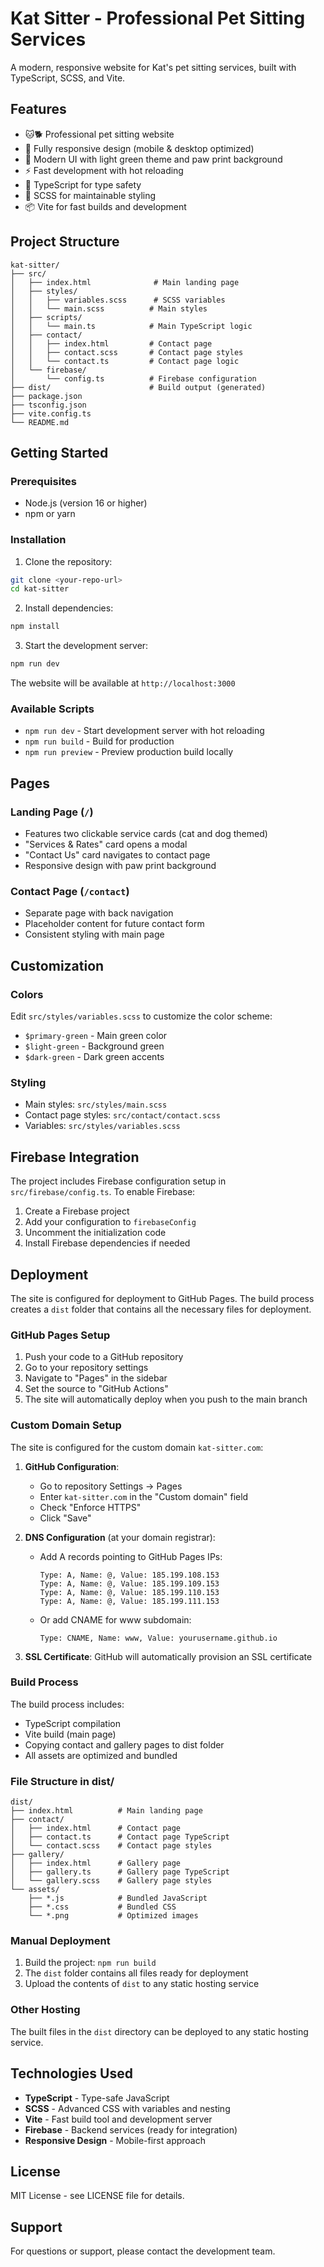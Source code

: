 # Kat Sitter - Professional Pet Sitting Services

A modern, responsive website for Kat's pet sitting services, built with TypeScript, SCSS, and Vite.

## Features

- 🐱🐕 Professional pet sitting website
- 📱 Fully responsive design (mobile & desktop optimized)
- 🎨 Modern UI with light green theme and paw print background
- ⚡ Fast development with hot reloading
- 🔧 TypeScript for type safety
- 🎯 SCSS for maintainable styling
- 📦 Vite for fast builds and development

## Project Structure

```
kat-sitter/
├── src/
│   ├── index.html              # Main landing page
│   ├── styles/
│   │   ├── variables.scss      # SCSS variables
│   │   └── main.scss          # Main styles
│   ├── scripts/
│   │   └── main.ts            # Main TypeScript logic
│   ├── contact/
│   │   ├── index.html         # Contact page
│   │   ├── contact.scss       # Contact page styles
│   │   └── contact.ts         # Contact page logic
│   └── firebase/
│       └── config.ts          # Firebase configuration
├── dist/                      # Build output (generated)
├── package.json
├── tsconfig.json
├── vite.config.ts
└── README.md
```

## Getting Started

### Prerequisites

- Node.js (version 16 or higher)
- npm or yarn

### Installation

1. Clone the repository:
```bash
git clone <your-repo-url>
cd kat-sitter
```

2. Install dependencies:
```bash
npm install
```

3. Start the development server:
```bash
npm run dev
```

The website will be available at `http://localhost:3000`

### Available Scripts

- `npm run dev` - Start development server with hot reloading
- `npm run build` - Build for production
- `npm run preview` - Preview production build locally

## Pages

### Landing Page (`/`)
- Features two clickable service cards (cat and dog themed)
- "Services & Rates" card opens a modal
- "Contact Us" card navigates to contact page
- Responsive design with paw print background

### Contact Page (`/contact`)
- Separate page with back navigation
- Placeholder content for future contact form
- Consistent styling with main page

## Customization

### Colors
Edit `src/styles/variables.scss` to customize the color scheme:
- `$primary-green` - Main green color
- `$light-green` - Background green
- `$dark-green` - Dark green accents

### Styling
- Main styles: `src/styles/main.scss`
- Contact page styles: `src/contact/contact.scss`
- Variables: `src/styles/variables.scss`

## Firebase Integration

The project includes Firebase configuration setup in `src/firebase/config.ts`. To enable Firebase:

1. Create a Firebase project
2. Add your configuration to `firebaseConfig`
3. Uncomment the initialization code
4. Install Firebase dependencies if needed

## Deployment

The site is configured for deployment to GitHub Pages. The build process creates a `dist` folder that contains all the necessary files for deployment.

### GitHub Pages Setup

1. Push your code to a GitHub repository
2. Go to your repository settings
3. Navigate to "Pages" in the sidebar
4. Set the source to "GitHub Actions"
5. The site will automatically deploy when you push to the main branch

### Custom Domain Setup

The site is configured for the custom domain `kat-sitter.com`:

1. **GitHub Configuration**:
   - Go to repository Settings → Pages
   - Enter `kat-sitter.com` in the "Custom domain" field
   - Check "Enforce HTTPS"
   - Click "Save"

2. **DNS Configuration** (at your domain registrar):
   - Add A records pointing to GitHub Pages IPs:
     ```
     Type: A, Name: @, Value: 185.199.108.153
     Type: A, Name: @, Value: 185.199.109.153
     Type: A, Name: @, Value: 185.199.110.153
     Type: A, Name: @, Value: 185.199.111.153
     ```
   - Or add CNAME for www subdomain:
     ```
     Type: CNAME, Name: www, Value: yourusername.github.io
     ```

3. **SSL Certificate**: GitHub will automatically provision an SSL certificate

### Build Process

The build process includes:
- TypeScript compilation
- Vite build (main page)
- Copying contact and gallery pages to dist folder
- All assets are optimized and bundled

### File Structure in dist/

```
dist/
├── index.html          # Main landing page
├── contact/
│   ├── index.html      # Contact page
│   ├── contact.ts      # Contact page TypeScript
│   └── contact.scss    # Contact page styles
├── gallery/
│   ├── index.html      # Gallery page
│   ├── gallery.ts      # Gallery page TypeScript
│   └── gallery.scss    # Gallery page styles
└── assets/
    ├── *.js            # Bundled JavaScript
    ├── *.css           # Bundled CSS
    └── *.png           # Optimized images
```

### Manual Deployment
1. Build the project: `npm run build`
2. The `dist` folder contains all files ready for deployment
3. Upload the contents of `dist` to any static hosting service

### Other Hosting
The built files in the `dist` directory can be deployed to any static hosting service.

## Technologies Used

- **TypeScript** - Type-safe JavaScript
- **SCSS** - Advanced CSS with variables and nesting
- **Vite** - Fast build tool and development server
- **Firebase** - Backend services (ready for integration)
- **Responsive Design** - Mobile-first approach

## License

MIT License - see LICENSE file for details.

## Support

For questions or support, please contact the development team. 